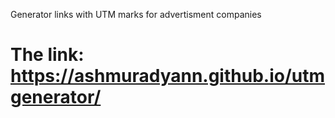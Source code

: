Generator links with UTM marks for advertisment companies
# The link: https://ashmuradyann.github.io/utmgenerator/
